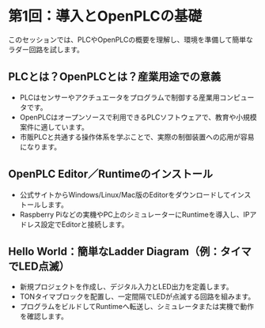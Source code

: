 # 第1回：導入とOpenPLCの基礎

このセッションでは、PLCやOpenPLCの概要を理解し、環境を準備して簡単なラダー回路を試します。

## PLCとは？OpenPLCとは？産業用途での意義
- PLCはセンサーやアクチュエータをプログラムで制御する産業用コンピュータです。
- OpenPLCはオープンソースで利用できるPLCソフトウェアで、教育や小規模案件に適しています。
- 市販PLCと共通する操作体系を学ぶことで、実際の制御装置への応用が容易になります。

## OpenPLC Editor／Runtimeのインストール
- 公式サイトからWindows/Linux/Mac版のEditorをダウンロードしてインストールします。
- Raspberry Piなどの実機やPC上のシミュレーターにRuntimeを導入し、IPアドレス設定でEditorと接続します。

## Hello World：簡単なLadder Diagram（例：タイマでLED点滅）
- 新規プロジェクトを作成し、デジタル入力とLED出力を定義します。
- TONタイマブロックを配置し、一定間隔でLEDが点滅する回路を組みます。
- プログラムをビルドしてRuntimeへ転送し、シミュレータまたは実機で動作を確認します。
